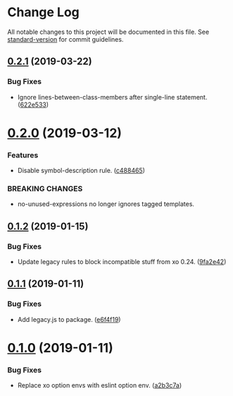 # Change Log

All notable changes to this project will be documented in this file. See [standard-version](https://github.com/conventional-changelog/standard-version) for commit guidelines.

## [0.2.1](https://github.com/cfware/eslint-config-browser/compare/v0.2.0...v0.2.1) (2019-03-22)


### Bug Fixes

* Ignore lines-between-class-members after single-line statement. ([622e533](https://github.com/cfware/eslint-config-browser/commit/622e533))



# [0.2.0](https://github.com/cfware/eslint-config-browser/compare/v0.1.2...v0.2.0) (2019-03-12)


### Features

* Disable symbol-description rule. ([c488465](https://github.com/cfware/eslint-config-browser/commit/c488465))


### BREAKING CHANGES

* no-unused-expressions no longer ignores tagged
templates.



## [0.1.2](https://github.com/cfware/eslint-config-browser/compare/v0.1.1...v0.1.2) (2019-01-15)


### Bug Fixes

* Update legacy rules to block incompatible stuff from xo 0.24. ([9fa2e42](https://github.com/cfware/eslint-config-browser/commit/9fa2e42))



## [0.1.1](https://github.com/cfware/eslint-config-browser/compare/v0.1.0...v0.1.1) (2019-01-11)


### Bug Fixes

* Add legacy.js to package. ([e6f4f19](https://github.com/cfware/eslint-config-browser/commit/e6f4f19))



# [0.1.0](https://github.com/cfware/eslint-config-browser/compare/a2b3c7a...v0.1.0) (2019-01-11)


### Bug Fixes

* Replace xo option envs with eslint option env. ([a2b3c7a](https://github.com/cfware/eslint-config-browser/commit/a2b3c7a))
